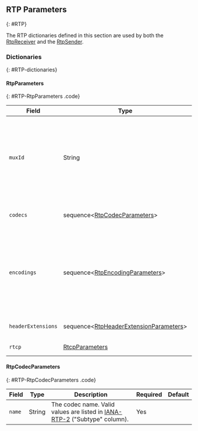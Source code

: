 ## RTP Parameters
{: #RTP}

The RTP dictionaries defined in this section are used by both the [RtpReceiver](#RtpReceiver) and the [RtpSender](#RtpSender).

### Dictionaries
{: #RTP-dictionaries}

<section markdown="1">

#### RtpParameters
{: #RTP-RtpParameters .code}

<div markdown="1" class="table-wrapper L3">

Field                    | Type    | Description   | Required | Default
------------------------ | ------- | ------------- | -------- | ---------
`muxId`                  | String  | Stable identifier associated to the RTP stream that corresponds to the MID RTP header extension defined in [BUNDLE](https://tools.ietf.org/html/draft-ietf-mmusic-sdp-bundle-negotiation). | No |
`codecs`                 | sequence<[RtpCodecParameters](#RTP-RtpCodecParameters)> | The list of codecs to send or receive. | Yes |
`encodings`              | sequence<[RtpEncodingParameters](#RTP-RtpEncodingParameters)> | The "encodings" or "layers" to be used for simulcast, Scalable Video Coding, RTX, FEC, etc.  | No |
`headerExtensions`       | sequence<[RtpHeaderExtensionParameters](#RTP-RtpHeaderExtensionParameters)> | Configured RTP header extensions. | No |
`rtcp`                   | [RtcpParameters](#RTP-RtcpParameters) | RTCP parameters. | Yes |

</div>

#### RtpCodecParameters
{: #RTP-RtpCodecParameters .code}

<div markdown="1" class="table-wrapper L3">

Field                    | Type    | Description   | Required | Default
------------------------ | ------- | ------------- | -------- | ---------
`name`                   | String  | The codec name. Valid values are listed in [IANA-RTP-2](http://www.iana.org/assignments/rtp-parameters/rtp-parameters.xhtml#rtp-parameters-2) ("Subtype" column). | Yes |

</div>

</section>


